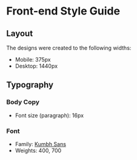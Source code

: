 # Front-end Style Guide

## Layout

The designs were created to the following widths:

- Mobile: 375px
- Desktop: 1440px


## Typography

### Body Copy

- Font size (paragraph): 16px

### Font

- Family: [Kumbh Sans](https://fonts.google.com/specimen/Kumbh+Sans)
- Weights: 400, 700
